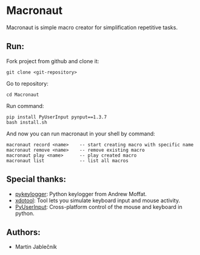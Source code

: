 # Macronaut
Macronaut is simple macro creator for simplification repetitive tasks.


## Run:

  Fork project from github and clone it:
  
  ```
  git clone <git-repository>
  ```

  
  Go to repository:
  ```
  cd Macronaut
  ```
  

  Run command:
  ```
  pip install PyUserInput pynput==1.3.7 
  bash install.sh
  ```
  
  And now you can run macronaut in your shell by command:
  ```
  macronaut record <name>    -- start creating macro with specific name
  macronaut remove <name>    -- remove existing macro
  macronaut play <name>      -- play created macro
  macronaut list             -- list all macros
  ```

## Special thanks:

 - [pykeylogger](https://github.com/amoffat/pykeylogger): Python keylogger from Andrew Moffat.
 - [xdotool](http://www.semicomplete.com/projects/xdotool/): Tool lets you simulate keyboard input and mouse activity.
 - [PyUserInput](https://github.com/PyUserInput/PyUserInput): Cross-platform control of the mouse and keyboard in python.



## Authors:

 - Martin Jablečník


